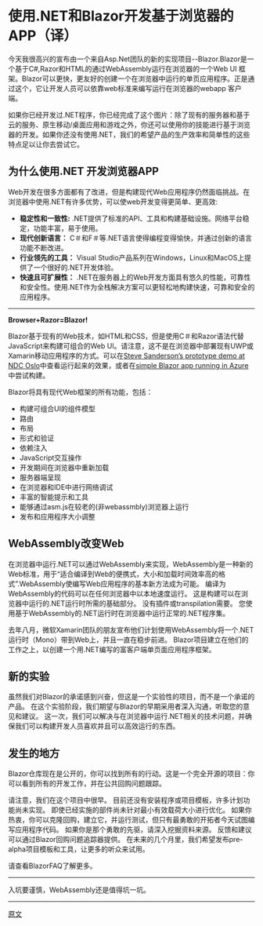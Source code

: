 # 使用.NET和Blazor开发基于浏览器的APP（译）

今天我很高兴的宣布由一个来自Asp.Net团队的新的实现项目--Blazor.Blazor是一个基于C#,Razor和HTML的通过WebAssembly运行在浏览器的一个Web UI 框架。Blazor可以更快，更友好的创建一个在浏览器中运行的单页应用程序。正是通过这个，它让开发人员可以依靠web标准来编写运行在浏览器的webapp 客户端。

如果你已经开发过.NET程序，你已经完成了这个图片：除了现有的服务器和基于云的服务、原生移动/桌面应用和游戏之外，你还可以使用你的技能进行基于浏览器的开发。如果你还没有使用.NET，我们的希望产品的生产效率和简单性的这些特点足以让你去尝试它。

## 为什么使用.NET 开发浏览器APP

Web开发在很多方面都有了改进，但是构建现代Web应用程序仍然面临挑战。在浏览器中使用.NET有许多优势，可以使web开发变得更简单、更高效:

* **稳定性和一致性:** .NET提供了标准的API、工具和构建基础设施。网络平台稳定，功能丰富，易于使用。
* **现代创新语言：** C＃和F＃等.NET语言使得编程变得愉快，并通过创新的语言功能不断改进。
* **行业领先的工具：** Visual Studio产品系列在Windows，Linux和MacOS上提供了一个很好的.NET开发体验。
* **快速且可扩展性：** .NET在服务器上的Web开发方面具有悠久的性能，可靠性和安全性。使用.NET作为全栈解决方案可以更轻松地构建快速，可靠和安全的应用程序。

---

**Browser+Razor=Blazor!**

Blazor基于现有的Web技术，如HTML和CSS，但是使用C＃和Razor语法代替JavaScript来构建可组合的Web UI。请注意，这不是在浏览器中部署现有UWP或Xamarin移动应用程序的方式。可以在[Steve Sanderson’s prototype demo at NDC Oslo](https://www.youtube.com/watch?v=MiLAE6HMr10&feature=youtu.be&t=31m45s)中查看运行起来的效果，或者在[simple Blazor app running in Azure](https://blazor-demo.azurewebsites.net/)中尝试构建。

Blazor将具有现代Web框架的所有功能，包括：

* 构建可组合UI的组件模型
* 路由
* 布局
* 形式和验证
* 依赖注入
* JavaScript交互操作
* 开发期间在浏览器中重新加载
* 服务器端呈现
* 在浏览器和IDE中进行网络调试
* 丰富的智能提示和工具
* 能够通过asm.js在较老的(非webassmbly)浏览器上运行
* 发布和应用程序大小调整

## WebAssembly改变Web

在浏览器中运行.NET可以通过WebAssembly来实现，WebAssembly是一种新的Web标准，用于“适合编译到Web的便携式，大小和加载时间效率高的格式”.WebAssembly使编写Web应用程序的基本新方法成为可能。 编译为WebAssembly的代码可以在任何浏览器中以本地速度运行。 这是构建可以在浏览器中运行的.NET运行时所需的基础部分。 没有插件或transpilation需要。 您使用基于WebAssembly的.NET运行时在浏览器中运行正常的.NET程序集。

去年八月，微软Xamarin团队的朋友宣布他们计划使用WebAssembly将一个.NET运行时（Mono）带到Web上，并且一直在稳步前进。 Blazor项目建立在他们的工作之上，以创建一个用.NET编写的富客户端单页面应用程序框架。

## 新的实验

虽然我们对Blazor的承诺感到兴奋，但这是一个实验性的项目，而不是一个承诺的产品。 在这个实验阶段，我们期望与Blazor的早期采用者深入沟通，听取您的意见和建议。 这一次，我们可以解决与在浏览器中运行.NET相关的技术问题，并确保我们可以构建开发人员喜欢并且可以高效运行的东西。

## 发生的地方

Blazor仓库现在是公开的，你可以找到所有的行动。这是一个完全开源的项目：你可以看到所有的开发工作，并在公共回购问题跟踪。

请注意，我们在这个项目中很早。 目前还没有安装程序或项目模板，许多计划功能尚未实现。 即使已经实施的部件尚未针对最小有效载荷大小进行优化。 如果你热衷，你可以克隆回购，建立它，并运行测试，但只有最勇敢的开拓者今天试图编写应用程序代码。 如果你是那个勇敢的先驱，请深入挖掘资料来源。 反馈和建议可以通过Blazor回购问题追踪器提供。 在未来的几个月里，我们希望发布pre-alpha项目模板和工具，让更多的听众来试用。

请查看BlazorFAQ了解更多。

---

入坑要谨慎，WebAssembly还是值得坑一坑。

---





[原文](https://blogs.msdn.microsoft.com/webdev/2018/02/06/blazor-experimental-project/)
